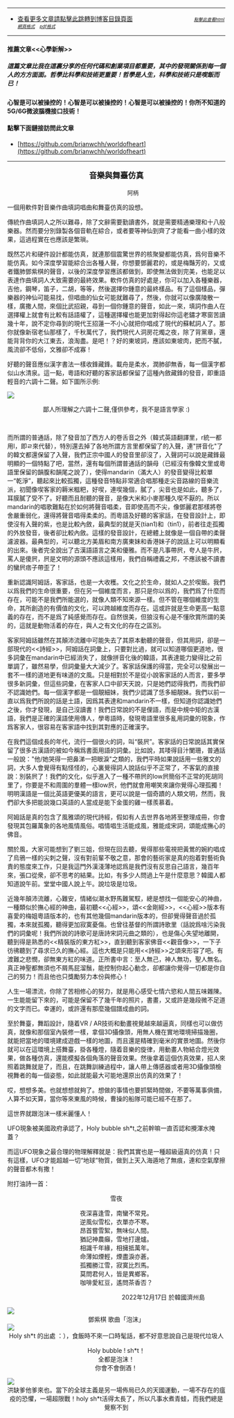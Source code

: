 ****
- [查看更多文章請點擊此跳轉到博客目錄頁面](../../../tableOfContent.md) &nbsp;&nbsp; &nbsp; &nbsp; &nbsp; &nbsp; &nbsp; &nbsp; &nbsp; &nbsp; &nbsp; &nbsp; &nbsp; &nbsp; &nbsp; &nbsp; &nbsp; &nbsp; <font size=1> [*_點擊此查看html網頁格式_*](../../../tableOfContent.html)&nbsp; &nbsp; [*_pdf格式_*](../../../tableOfContent.md.pdf)</font>

****
#### 推薦文章<<心學新解>>

##### *_這篇文章比我在這裏分享的任何代碼和創業項目都重要，其中的發現關係到每一個人的方方面面。哲學比科學和技術更重要！哲學是人生，科學和技術只是喫飯而已！_*

#### 心智是可以被操控的！心智是可以被操控的！心智是可以被操控的！你所不知道的5G/6G微波腦機接口技術！ 

#### 點擊下面鏈接訪問此文章
- [https://github.com/brianwchh/worldofheart](https://github.com/brianwchh/worldofheart)

****

****<p align="center" style="font-size: large;">音樂與舞臺仿真</p>****

<p align="center" style="font-size: small;">&nbsp;&nbsp;&nbsp;&nbsp;&nbsp;&nbsp;&nbsp;&nbsp;&nbsp;&nbsp;&nbsp;&nbsp;&nbsp;&nbsp;&nbsp;&nbsp;&nbsp;&nbsp;&nbsp;&nbsp; 阿柄</p>


一個用軟件對音樂作曲填詞唱曲和舞臺仿真的設想。  

傳統作曲填詞人之所以難尋，除了文辭需要勤讀書外，就是需要精通樂理和十八般樂器。然而要分別錄製各個音軌在綜合，或者要等神仙到齊了才能看一曲小樣的效果，這過程實在也應該是繁瑣。   

既然芯片和硬件設計都能仿真，就連那個震驚世界的核聚變都能仿真，爲何音樂不能仿真。如今深度學習能綜合出各種人聲，你想要鄧麗君的，或是梅豔芳的，又或者鐵肺鄧紫棋的聲音，以後的深度學習應該都做到，即使無法做到完美，也能足以表達作曲填詞人大致需要的最終效果。軟件仿真的好處是，你可以加入各種樂器，吉他，鋼琴，笛子，二胡，等等，然後選擇你鍾意的最終樣品。有了這個樣品，彈樂器的神仙可能易找，但唱曲的仙女可能就難尋了，然後，你就可以像廣陵散一樣，廣撒人間，來個比武招親，尋到一個你鍾意的聲音，如此一來，填詞作曲人在選擇權上就會有比較有話語權了，這種選擇權也能更加對得起你這老鏽才寒窗苦讀幾十年，說不定你尋到的現代王招蓮一不小心就把你唱成了現代的蘇軾詞人了。那你就像新宿老仙那樣了，千秋萬代了，我們現代人洞房花燭之夜，除了背黨章，還能背背你的大江東去，浪淘盡。是吧！？好的東坡詞，應該如東坡肉，肥而不膩，風流卻不低俗，文雅卻不成寡！   

好聽的聲音應似漢字書法一樣收鋒藏鋒。載舟是柔水，潤肺卻無香，每一個漢字都似山水清泉。這一點，粵語和好聽的客家話都保留了這種內斂藏鋒的發音，即重語輕音的六調十二聲。如下圖所示例:

<!-- image area, flex to make it center,it may not work for github, for html and pdf rendering only -->
<div align="center" style="page-break-inside: avoid;"> <!-- pictureWrapper_div add this only to make the bendan github understand -->

<div class="ImageWrapperFlex">

<div class="FlexSide"></div>



<image class="FlexImage"  src='./images/六調九聲.png'/>


<div class="FlexSide"></div>

</div>

</div> <!-- end pictureWrapper_div -->

<p align="center"> 鄙人所理解之六調十二聲,僅供參考，我不是語言學家 :) </p>
</br>

而所謂的普通話，除了發音加了西方人的卷舌音之外（韓式英語翻譯里，r統一都用l，即ㄹ來代替），特別還去掉了各地所謂方言里都保留了的入聲，連"拼音化"了的韓文都還保留了入聲，我們正宗中國人的發音里卻沒了，入聲詞可以說是藏鋒最明顯的一個特點了吧，當然，還有每個所謂普通話的韻母（已經沒有像韓文里或粵語里保留的韻腹和韻尾之說了），使得mandarin（滿大人）的發音變得比較單一“乾淨”，聽起來比較孤獨，這種發音特點非常適合唱那種走尖音路線的音樂流派，初聞像喫客家的耨米糍粑，好喫，連喫幾個，膩了，尖音也是如此，聽多了，耳膜膩了受不了。好聽而且耐聽的聲音，是像大米和小麥那種久喫不厭的。所以mandarin的唱歌難點在於如何將聲音唱柔，音即使高而不尖，像鄧麗君那樣將卷舍嚴重弱化，還得將聲音唱得柔柔的。而粵語及好聽的客家話，在發音設計上，即使沒有入聲的紫，也是比較內斂，最典型的就是天(tian1)和（tin1），前者往走孤獨的外放發音，後者卻比較內斂。這樣的發音設計，在總體上就像是一個自帶的柔聲濾波器。最典型的，可以聽北方美眉和南方廣東妹和香港妹子的說話上可以明顯看的出來。後者完全說出了古漢語語言之美和優雅。而不是凡事帶屄，夸人是牛屄，罵人是傻屄，屄是文明的源頭不應該這樣用，我們自稱禮義之邦，不應該被不讀書的蠻屄痞子帶歪了！

重新認識阿姆話，客家話，也是一大收穫。文化之於生命，就如人之於喫飯。我們以爲我們的生命很重要，但在另一個維度而言，那只是你以爲的，我們爲了什麼而存在，可能不是我們所能選的，就像人類不知來源一樣。但不管在哪個維度的生命，其所創造的有價值的文化，可以跨越維度而存在。這或許就是生命更高一點意義的存在，而不是爲了純感覺而存在。自然很美，但狼沒有心是不懂欣賞所謂的美的，這就是動物活着的存在，與人之有文化的存在之區別。    

客家阿姆話雖然在其顛沛流離中可能失去了其原本動聽的聲音，但其用詞，卻是一部現代的<<詩經>>，阿姆話在詞彙上，只要對比過，就可以知道哪個更道地，很多詞彙在mandarin中已經消失了，就像拼音化後的韓語，其表達能力變得比之前單調了，雖然易學，但詞彙量大大減少了。客家話保護的得當，完全可以發展出一套不一樣的道地更有味道的文風。只是相對於不是從小說客家話的人而言，要多學很多新詞彙，但這些詞彙，在客家人口中卻天天說，只是她們認得我們，而我們卻不認識她們。每一個漢字都是一個靚細妹，我們少認識了恁多細靚妹。我們以前一直以爲我們所說的話是土語，因爲其表達和mandarin不一樣，但知道你認識她們之後，你才發現，是自己沒讀書！我們日常說的不是俚語，而是中規中矩的古漢語，我們是正確的漢語使用傳人，學粵語時，發現粵語里很多亂用詞彙的現象，作爲客家人，很容易在客家語中找到其對應的正確漢字。  

在我們這個成長的年代，流行一個很火的詞，叫“裝屄”。客家話的日常說話其實保留了很多古漢語的被如今稱爲書面用語的詞彙。比如說，其唩得目汁闌珊，普通話一般說："他/她哭得一把鼻涕一把眼淚"之類的，我們平時如果說話用一些雅文的詞，大多人會覺得有點怪怪的，心裏覺得詞人說話似乎不正常了，不客氣的直接說：別裝屄了！我們的文化，似乎進入了一種不帶屄的low屄簡俗不正常的死胡同里了，你要是不和周圍的羣體一樣low屄，他們就會用嘲笑來讓你覺得心理孤獨！明明漢語是一個比英語更優美的語言，更可以說是一個奇蹟的人類文明，然而，我們卻大多把能說幾口英語的人當成是能下金蛋的雞一樣羨慕着。

阿姆話是真的包含了風雅頌的現代詩經，假如有人去世界各地將至整理成冊，你會發現其包羅萬象的各地風情風俗。唱情唱生活能成風，雅能成宋詞，頌能成撫心的佛音。

關於風，大家可能想到了劉三姐，但現在回去聽，覺得那些電視把黃鶯的婉約唱成了烏鴉一樣的尖刺之聲，沒有對前輩不敬之意，那會的藝術家是真的抱着對藝術負責的態度來工作，只是我這門外漢淺薄地認爲是我們沒有反思自己語言，幾百年來，張口從衆，卻不思考的結果。比如，有多少人問過上午是什麼意思？韓國人都知道說午前。堂堂中國人說上午。說垃圾是垃圾。

近幾年顛沛流離，心難安，情緒似潮水野馬難駕馭，總是想找一個能安心的神曲，一種類似於撫心經的神曲，最初聽<<心經>>，頌<<金剛經>>，<<心經>>版本有喜愛的梅姐粵語版本的，也有其他幾個mandarin版本的，但卻覺得聲音過於孤獨，本來就孤獨，聽得更加寂寞憂傷。也曾往基督的所謂詩歌里（話說爲啥污染我們的詞彙呢！我們所說的詩歌可是唐詩宋詞元曲之類的），也是傷心失望地離開，聽到得是熟悉的<<精裝版的東方紅>>，直到聽到客家佛音<<觀音像>>，一下子彷彿聽到了尋求已久的撫心經。這也大概是只能用<<詩經>>之頌來形容了吧。有渡難之悲憫，卻無東方紅的味道。正所書中言：至人無己，神人無功，聖人無名。真正神聖都無須也不屑馬屁溜鬚，能控制你起心動念，卻都讓你覺得一切都是你自己的努力！而且他也只獎勵努力本份與修心！      

人生一場漂流，你除了苦相修心的努力，就是用心感受七情六慾和人間五味雜陳。一生能能留下來的，可能是保留不了幾千年的照片，書畫，又或許是幾段微不足道的文字而已。幸運的，或許還有那麼幾個譜成曲的詞。

至於舞臺，舞蹈設計，隨着VR / AR技術和動畫視覺越來越逼真，同樣也可以做仿真，就像和那個室內裝修一樣，拿個3D攝像頭，用無人機在實地環境掃描幾圈，就能把當地的環境建成遊戲一樣的地圖，而且還是精確到毫米的實景地圖。然後你就可以在這環境上搭舞臺，掛各種燈，隨着音樂的旋律，用動畫人物結合燈光效果，做各種仿真，還能模擬各個角落的聲音效果。然後拿着這個仿真效果，招人來照着跳舞就是了，而且，在跳舞訓練過程中，讓人帶上傳感器或者用3D攝像頭檢視舞者的每一個姿態，如此就能最大可能地還原出仿真的效果了！

哎，想想多美。也就想想就夠了。想做的事情也要抓緊時間做，不要等萬事俱備，人算不如天算，當你等來東風的時候，曹操的船隊可能已經不在那了。

這世界就跟泡沫一樣米麗懂人！

UFO現象被美國政府承認了，Holy bubble sh*t,之前幹嘛一直否認和攪渾水掩蓋？

而這UFO現象之最合理的物理解釋就是：我們其實也是一種超級逼真的仿真！只有這樣，UFO才能超越一切“地球”物質，做到上天入海遁地了無痕，連和空氣摩擦的聲音都木有撒！   


附打油詩一首：  

<p align="center"> 雪夜 </p>

<div align="center"> <!-- div_1-->

<p align="center"> 

夜深喜逢雪，南蠻不常見。  
逆風似雪松，衣單亦不寒。  
昂首嘗雪絮，無味似人間。  
猶記神農癲，雪地打邊爐。  
相識千年緣，相擁抵萬年。  
命薄如煙輕，煙盡淚亦蒼。  
孤獨勝江雪，寂寞比烈馬。  
莫問君何人，皆是異鄉客。  
咖啡愛紅豆，遙問茶香否？  

</p>
</div>


<p align="right"> 2022年12月17日 於韓國濟州島 &nbsp;&nbsp;&nbsp;&nbsp;&nbsp;&nbsp;&nbsp;&nbsp;&nbsp;&nbsp;&nbsp; </p>  

<!-- image area, flex to make it center,it may not work for github, for html and pdf rendering only -->
<div align="center" style="page-break-inside: avoid;margin-top:1px; margin-bottom:1px;"> <!-- pictureWrapper_div add this only to make the bendan github understand -->

<div class="ImageWrapperFlex">
<div class="FlexSide"></div>
<image class="FlexImage"  src='../../images/泡沫鄧紫棋.jpg'/>
<div class="FlexSide"></div>
</div>
<p align="center" style="margin:0px;"> 鄧紫棋 歌曲「泡沫」</p> 
</div> <!-- end pictureWrapper_div --> 

<!-- image area, flex to make it center,it may not work for github, for html and pdf rendering only -->
<div align="center" style="page-break-inside: avoid; margin-top:1px; margin-bottom:1px;"> <!-- pictureWrapper_div add this only to make the bendan github understand -->
<div class="ImageWrapperFlex" >
<div class="FlexSide"  ></div>
<image class="FlexImage"   src='../../images/bubble.png'/>
<div class="FlexSide" ></div>
</div>
<p align="center" style="margin:0px;"> Holy sh*t 的出處 ：），食飯時不來一口時髦話，都不好意思說自己是現代垃圾人</p> 
<div>

<p>

Holy bubble !  sh*t！   
全都是泡沫！  
你會不會倒酒！ 

</p>
</div>

</div> <!-- end pictureWrapper_div -->


<!-- image area, flex to make it center,it may not work for github, for html and pdf rendering only -->
<div align="center" style="page-break-inside: avoid;"> <!-- pictureWrapper_div add this only to make the bendan github understand -->
<div class="ImageWrapperFlex" >
<div class="FlexSide"  ></div>
<image class="FlexImage"   src='../../images/太平天國節日.png'/>
<div class="FlexSide" ></div>
</div>
<p align="center" style="margin:0px;"> 洪缺爹他爹來也。當下的全球主義是另一場佈局已久的天國運動，一場不存在的瘟疫的恐懼，一場超限戰！holy sh*t活得太長了，所以凡事水煮青蛙，而我們總是覺察不到 </p> 
</div> <!-- end pictureWrapper_div -->

<style>

.ImageWrapperFlex {
    display: flex; 
    flex-direction: row; 
    margin-top: 1px; 
    margin-bottom: 1px;

    width: 100% ;
}

.FlexSide {
    flex-basis: 0px ;
    flex:1;

}



/* large device screen*/
@media only screen and (min-width: 600px) {

    .FlexImage {
        flex-basis: 600px ;
        flex:0;    
        height:auto; 
        max-width: 600px;
        min-width: 600px;
     
    }

}

 /* small device screen*/
@media only screen and (max-width: 600px) {
    
    .FlexImage {
        flex-basis: 600px ;
        flex:1;
        height:auto; 
     
    }

}

/* style for print !important*/
@media print {

    .FlexImage {
        flex-basis: 600px ;
        flex:0;    
        height:auto; 
        max-width: 600px;
        min-width: 600px;
     
    }
}

</style>


